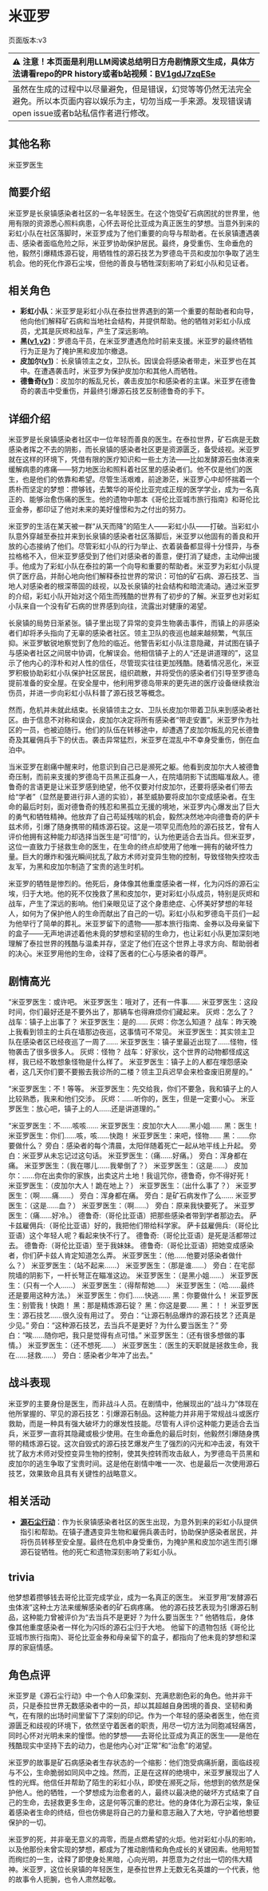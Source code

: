 # 米亚罗
页面版本:v3
 

| :warning: 注意！本页面是利用LLM阅读总结明日方舟剧情原文生成，具体方法请看repo的PR history或者b站视频：[BV1gdJ7zqESe](https://www.bilibili.com/video/BV1gdJ7zqESe/)         |
|:----------------------------|
| 虽然在生成的过程中以尽量避免，但是错误，幻觉等等仍然无法完全避免。所以本页面内容以娱乐为主，切勿当成一手来源。发现错误请open issue或者b站私信作者进行修改。|



## 其他名称
米亚罗医生
## 简要介绍
米亚罗是长泉镇感染者社区的一名年轻医生。在这个饱受矿石病困扰的世界里，他用有限的资源悉心照料病患，心怀去哥伦比亚成为真正医生的梦想。当意外到来的彩虹小队在社区落脚时，米亚罗成为了他们重要的向导与帮助者。在长泉镇遭遇袭击、感染者面临危险之际，米亚罗协助保护居民。最终，身受重伤、生命垂危的他，毅然引爆精炼源石锭，用牺牲性的源石技艺为罗德岛干员和皮加尔争取了逃生机会。他的死化作源石尘埃，但他的善良与牺牲深刻影响了彩虹小队和见证者。
## 相关角色
-   **彩虹小队**：米亚罗是彩虹小队在泰拉世界遇到的第一个重要的帮助者和向导，他向他们解释矿石病和当地社会结构，并提供帮助。他的牺牲对彩虹小队成员，尤其是灰烬和战车，产生了深远影响。
-   **黑([v1](../chars/char_340_shwaz.md),[v2](char_340_shwaz.md))**：罗德岛干员，在米亚罗遭遇危险时前来支援。米亚罗的最终牺牲行为正是为了掩护黑和皮加尔撤退。
-   **皮加尔([v1](../chars/extended_char_pi_jia_er.md))**：长泉镇领主之女，卫队长。因误会将感染者带走，米亚罗也在其中。在遭遇袭击时，米亚罗为保护皮加尔和其他人而牺牲。
-   **德鲁奇([v1](../chars/extended_char_de_lu_qi.md))**：皮加尔的叛乱兄长，袭击皮加尔和感染者的主谋。米亚罗在德鲁奇的袭击中受重伤，并最终引爆源石技艺反制德鲁奇的手下。
## 详细介绍
米亚罗是长泉镇感染者社区中一位年轻而善良的医生。在泰拉世界，矿石病是无数感染者挥之不去的阴影，而长泉镇的感染者社区更是资源匮乏，备受歧视。米亚罗就在这样的环境下，凭借有限的医疗知识和一些土方法——比如发酵源石虫体液来缓解病患的疼痛——努力地医治和照料着社区里的感染者们。他不仅是他们的医生，也是他们的依靠和希望。尽管生活艰难，前途渺茫，米亚罗心中却怀揣着一个质朴而坚定的梦想：攒够钱，去繁华的哥伦比亚完成正规的医学学业，成为一名真正的、能够治愈伤痛的医生。他的遗物中那本《哥伦比亚城市旅行指南》和哥伦比亚金券，都印证了他对未来的美好憧憬和为之付出的努力。

米亚罗的生活在某天被一群“从天而降”的陌生人——彩虹小队——打破。当彩虹小队意外穿越至泰拉并来到长泉镇的感染者社区落脚后，米亚罗以他固有的善良和开放的心态接纳了他们。尽管彩虹小队的行为举止、衣着装备都显得十分怪异，与泰拉格格不入，但米亚罗感受到了他们对感染者的善意，便打消了疑虑，主动伸出援手。他成为了彩虹小队在泰拉的第一个向导和重要的帮助者。米亚罗为彩虹小队提供了医疗品，并耐心地向他们解释泰拉世界的常识：可怕的矿石病、源石技艺、当地人对感染者的根深蒂固的歧视，以及长泉镇的社会结构和暗流涌动。通过米亚罗的介绍，彩虹小队开始对这个陌生而残酷的世界有了初步的了解。米亚罗也对彩虹小队来自一个没有矿石病的世界感到向往，流露出对健康的渴望。

长泉镇的局势日渐紧张。镇子里出现了异常的变异生物袭击事件，而镇上的非感染者们却将矛头指向了无辜的感染者社区。领主卫队的夜巡也越来越频繁，气氛压抑。米亚罗敏锐地察觉到了危险的临近。他警告彩虹小队注意隐藏，并试图在镇子与感染者社区之间居中协调，化解误会。他相信镇子上的人“还是讲道理的”，这显示了他内心的淳朴和对人性的信任，尽管现实往往更加残酷。随着情况恶化，米亚罗积极协助彩虹小队保护社区居民，组织疏散，并将受伤的感染者们引导至罗德岛提前准备的安全屋。在安全屋中，他利用罗德岛带来的更先进的医疗设备继续救治伤员，并进一步向彩虹小队科普了源石技艺等概念。

然而，危机并未就此结束。长泉镇领主之女、卫队长皮加尔带着卫队来到感染者社区。由于信息不对称和误会，皮加尔决定将所有感染者“带走安置”。米亚罗作为社区的一员，也被迫随行。他们的队伍在转移途中，却遭遇了皮加尔叛乱的兄长德鲁奇及其雇佣兵手下的伏击。袭击异常猛烈，米亚罗在混乱中不幸身受重伤，倒在血泊中。

当米亚罗在剧痛中醒来时，他意识到自己已是濒死之躯。他看到皮加尔大人被德鲁奇压制，而前来支援的罗德岛干员黑正孤身一人，在院墙阴影下试图瞄准敌人。德鲁奇的言语更是让米亚罗感到绝望，他不仅要对付皮加尔，还要将感染者们带去给“学者”（显然是要进行非人道的实验），甚至威胁要将皮加尔变成感染者。在生命的最后时刻，面对德鲁奇的残忍和黑孤立无援的境地，米亚罗内心爆发出了巨大的勇气和牺牲精神。他放弃了自己苟延残喘的机会，毅然决然地冲向德鲁奇的萨卡兹术师，引爆了随身携带的精炼源石锭。这是一项罕见而危险的源石技艺，曾有人评价他拥有这种能力却选择当医生是“可惜”的，认为他更适合去当兵。但米亚罗，这位一直致力于拯救生命的医生，在生命的终点却使用了他唯一拥有的破坏性力量。巨大的爆炸和强光瞬间扰乱了敌方术师对变异生物的控制，导致怪物失控攻击友军，为黑和皮加尔制造了宝贵的逃生时机。

米亚罗的牺牲是惨烈的。他死后，身体像其他重度感染者一样，化为闪烁的源石尘埃，归于大地。他的死不仅挽救了黑和皮加尔，更对彩虹小队成员，特别是灰烬和战车，产生了深远的影响。他们亲眼见证了这个身患绝症、心怀美好梦想的年轻人，如何为了保护他人的生命而献出了自己的一切。彩虹小队和罗德岛干员们一起为他举行了简单的葬礼。米亚罗留下的遗物——那本旅行指南、金券以及母亲留下的盒子——无声地讲述着他未竟的梦想和坚韧的生命力，也让彩虹小队更加深刻地理解了泰拉世界的残酷与温柔并存，坚定了他们在这个世界上寻求方向、帮助弱者的决心。米亚罗用他的生命，诠释了医者的仁心与感染者的尊严。
## 剧情高光
“米亚罗医生：或许吧。
米亚罗医生：哦对了，还有一件事......
米亚罗医生：这段时间，你们最好还是不要外出了，那辆车也得麻烦你们藏起来。
灰烬：怎么了？
战车：镇子上出事了？
米亚罗医生：是的......
灰烬：你怎么知道？
战车：昨天晚上我看到领主的士兵在墙那边夜巡，这事情可不常见。
米亚罗医生：其实领主卫队在感染者区已经夜巡了一周了......
米亚罗医生：镇子里最近出现了......怪物，怪物袭击了很多很多人。
灰烬：怪物？
战车：好家伙，这个世界的动物都怪成这样，我已经不敢想象怪物是什么样了。
米亚罗医生：镇子上的人都在埋怨感染者，这几天你们要不要搬去我诊所的二楼？领主卫兵迟早会来检查废旧房屋的。”

“米亚罗医生：不！等等。
米亚罗医生：先交给我，你们不要急，我和镇子上的人比较熟悉，我来和他们交涉。
灰烬：......听你的，医生，但是一定要小心。
米亚罗医生：放心吧，镇子上的人......还是讲道理的。”

“米亚罗医生：不......咳咳......
米亚罗医生：皮加尔大人......黑小姐......
黑：医生！
米亚罗医生：你们......咳，咳......快跑！
米亚罗医生：来吧，怪物......
黑：......你要做什么？
旁白：感染者的每个清晨，太阳伴随着死亡一起从地平线上升起。
旁白：米亚罗从未忘记过这句话。
米亚罗医生：（痛......好痛。）
旁白：浑身都在痛。
米亚罗医生：（我在哪儿......我晕倒了？）
米亚罗医生：（这是......）
皮加尔：......你在出卖你的家族，出卖这片土地！我诅咒你，德鲁奇，你不得好死！
米亚罗医生：（皮加尔大人！跪在地上？）
米亚罗医生：（出什么事了？）
米亚罗医生：（啊......痛......）
旁白：浑身都在痛。
旁白：是矿石病发作了么......
米亚罗医生：（这是......血？）
米亚罗医生：（啊......）
旁白：原来我快要死了。
米亚罗医生：（痛......好冷。）
德鲁奇:（哥伦比亚语）把那些感染者带到学者那边去。
萨卡兹雇佣兵:（哥伦比亚语）好的，我把他们带给科学家。
萨卡兹雇佣兵:（哥伦比亚语）这个年轻人呢？看起来快不行了。
德鲁奇:（哥伦比亚语）是死是活都带过去。
德鲁奇:（哥伦比亚语）至于我妹妹。
德鲁奇:（哥伦比亚语）把她变成感染者，你们萨卡兹人肯定知道怎么弄。
米亚罗医生：（他......他要对感染者做什么？）
米亚罗医生：（站不起来......）
米亚罗医生：（那是谁......）
旁白：在宅邸院墙的阴影下，一杆长弩正在瞄准这边。
米亚罗医生：（是黑小姐......）
米亚罗医生：（只有一个人......）
米亚罗医生：（得帮帮她......）
米亚罗医生：（哈......最终还是要用这种方法。）
米亚罗医生：你们......快逃......
黑：你要做什么！
米亚罗医生：别管我！快跑！
黑：那是精炼源石锭？
黑：你这是要......
黑：！！
米亚罗医生：源石技艺......很久没有用过了。
旁白：“让源石制品爆炸的源石技艺？还真是少见。”
旁白：“这种源石技艺，去当兵不是更好？为什么要当医生？”
旁白：“唉......随你吧，我只是觉得有点可惜。”
米亚罗医生：（还有很多想做的事情。）
米亚罗医生：（还不想死......）
米亚罗医生：（医生的天职就是拯救生命，我在......拯救......）
旁白：感染者少年冲了出去。”
## 战斗表现
米亚罗的主要身份是医生，而非战斗人员。在剧情中，他展现出的“战斗力”体现在他所掌握的、罕见的源石技艺：引爆源石制品。这种能力并非用于常规战斗或医疗救助，而是一种具有强大破坏力的爆发性技能。尽管有人评价这种能力更适合去当兵，米亚罗一直将其隐藏或极少使用。在生命垂危的最后时刻，他毅然引爆随身携带的精炼源石锭。这次自毁式的源石技艺爆发产生了强烈的闪光和冲击波，有效干扰了敌方术师对受控变异生物的控制，使其失控转而攻击敌人，为罗德岛干员黑和皮加尔的逃生争取了宝贵时间。这是他在剧情中唯一一次、也是最后一次使用源石技艺，效果致命且具有关键性的战略意义。
## 相关活动
-   **[源石尘行动](../stories/act17d0.md)**：作为长泉镇感染者社区的医生出现，为意外到来的彩虹小队提供指引和帮助。在镇子遭遇变异生物和雇佣兵袭击时，协助保护感染者居民，并将伤员转移至安全屋。最终在危机中身受重伤，为掩护黑和皮加尔逃生而引爆源石锭牺牲。他的死亡和遗物深刻影响了彩虹小队。
## trivia
他梦想着攒够钱去哥伦比亚完成学业，成为一名真正的医生。
米亚罗用“发酵源石虫体液”这种土方法来缓解感染者的矿石病疼痛。
他的源石技艺表现为引爆源石制品，这种能力曾被评价为“去当兵不是更好？为什么要当医生？”
他牺牲后，身体像其他重度感染者一样化为闪烁的源石尘归于大地。
他留下的遗物包括《哥伦比亚城市旅行指南》、哥伦比亚金券和母亲留下的盒子，都指向了他未竟的梦想和深厚的家庭情感。
## 角色点评
米亚罗是《源石尘行动》中一个令人印象深刻、充满悲剧色彩的角色。他并非干员，只是泰拉世界无数感染者中的一员，却以其超越自身困境的善良、坚韧和勇气，在有限的出场时间里留下了深刻的印记。作为一个年轻的感染者医生，他在资源匮乏和歧视的环境下，依然坚守着医者的职责，用尽一切方法为同胞减轻痛苦，同时心怀对光明未来的憧憬。他的梦想——去哥伦比亚成为真正的医生——是他在残酷现实中坚持下去的动力，也是他内心对“正常”和“治愈”的渴望。

米亚罗的故事是矿石病感染者生存状态的一个缩影：他们饱受病痛折磨，面临歧视与不公，生命脆弱如同风中之烛。然而，正是在这样的绝境中，米亚罗展现出了人性的光辉。他信任并帮助了陌生的彩虹小队，即使在濒死之际，他想到的依然是保护他人。他的牺牲，一个梦想成为治愈者的人，最终以最决绝的破坏方式结束了自己的生命，去拯救更多生命，这是何等沉重的悲壮。他的身体化为源石尘埃，象征着感染者生命的终结，但也仿佛是将自己的力量和意志融入了大地，守护着他想要保护的一切。

米亚罗的死，并非毫无意义的凋零，而是点燃希望的火炬。他对彩虹小队的影响，以及他那份未曾实现的梦想，都成为了推动剧情和角色成长的关键因素。他用短暂而绚烂的一生，诠释了即使身处黑暗，心向光明，并愿意为之付出一切的伟大精神。米亚罗，这位长泉镇的年轻医生，是泰拉世界上无数无名英雄的一个代表，他的故事令人扼腕，也令人肃然起敬。